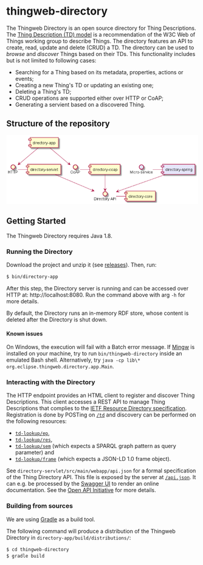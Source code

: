# thingweb-directory

The Thingweb Directory is an open source directory for Thing Descriptions. The [Thing Description (TD) model](https://www.w3.org/TR/wot-thing-description/) is a recommendation of the W3C Web of Things working group to describe Things.
The directory features an API to create, read, update and delete (CRUD) a TD. The directory can be used to *browse* and *discover* Things based on their TDs. This functionality includes but is not limited to following cases:

  - Searching for a Thing based on its metadata, properties, actions or events;
  - Creating a new Thing's TD or updating an existing one;
  - Deleting a Thing's TD;
  - CRUD operations are supported either over HTTP or CoAP;
  - Generating a servient based on a discovered Thing.

## Structure of the repository

![Component diagram for thingweb-directory](components.png)
  
## Getting Started

The Thingweb Directory requires Java 1.8.

### Running the Directory

Download the project and unzip it (see [releases](https://github.com/thingweb/thingweb-directory/releases)). Then, run:
```sh
$ bin/directory-app
```
After this step, the Directory server is running and can be accessed over HTTP at: http://localhost:8080.
Run the command above with arg `-h` for more details.

By default, the Directory runs an in-memory RDF store, whose content is deleted after the Directory is shut down.

#### Known issues

On Windows, the execution will fail with a Batch error message. If [Mingw](http://mingw.org/) is installed on your machine, try to run `bin/thingweb-directory` inside an emulated Bash shell. Alternatively, try `java -cp lib\* org.eclipse.thingweb.directory.app.Main`.

### Interacting with the Directory

The HTTP endpoint provides an HTML client to register and discover Thing Descriptions. This client accesses a REST API to manage Thing Descriptions that complies to the [IETF Resource Directory specification](https://tools.ietf.org/html/draft-ietf-core-resource-directory-12).
Registration is done by POSTing on [`/td`](http://localhost:8080/td) and discovery can be performed on the following resources:
 - [`td-lookup/ep`](http://localhost:8080/td-lookup/ep),
 - [`td-lookup/res`](http://localhost:8080/td-lookup/res),
 - [`td-lookup/sem`](http://localhost:8080/td-lookup/sem) (which expects a SPARQL graph pattern as query parameter) and
 - [`td-lookup/frame`](http://localhost:8080/td-lookup/frame) (which expects a JSON-LD 1.0 frame object).

See `directory-servlet/src/main/webapp/api.json` for a formal specification of the Thing Directory API. This file is exposed by the server at [`/api.json`](http://localhost:8080/api.json). It can e.g. be processed by the [Swagger UI](http://swagger.io/swagger-ui/) to render an online documentation. See the [Open API Initiative](https://www.openapis.org/) for more details.

### Building from sources

We are using [Gradle](https://gradle.org/) as a build tool.

The following command will produce a distribution of the Thingweb Directory in `directory-app/build/distributions/`:
```sh
$ cd thingweb-directory
$ gradle build
```
